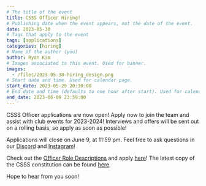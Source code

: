 ```yaml
---
# The title of the event
title: CSSS Officer Hiring!
# Publishing date when the event appears, not the date of the event.
date: 2023-05-30
# Tags that apply to the event
tags: [applications]
categories: [hiring]
# Name of the author (you)
author: Ryan Kim
# Images associated to this event. Used for banner.
images:
  - /files/2023-05-30-hiring_design.png
# Start date and time. Used for calendar page.
start_date: 2023-05-29 20:30:00
# End date and time (defaults to one hour after start). Used for calendar page.
end_date: 2023-06-09 23:59:00
---
```


CSSS Officer applications are now open!  Apply now to join the team and assist with club events for 2023-2024!  Interviews and offers will be sent out on a rolling basis, so apply as soon as possible!

Applications will close on June 9, at 11:59 pm.  Feel free to ask questions in our [Discord](https://discord.gg/xF3WbYDubF) and [Instagram](https://www.instagram.com/ubc_csss)!

Check out the [Officer Role Descriptions](https://docs.google.com/document/d/1Ja77ZPaYl7k33VETY4WP0FL3TRaWSyyaBNf9OBsJvaQ/edit?usp=share_link) and apply [here](https://docs.google.com/forms/d/e/1FAIpQLScHJ1a8n2AGjKtzcuV0YsRRVG-eq3IhNac5CK0d6T1RfeLKZQ/viewform?usp=share_link)!  The latest copy of the CSSS constitution can be found [here](https://docs.google.com/document/d/1RZIc0L7S1Huvx9Vh7Q0oXF5jDPF1gd0A7pi2ozCVjN4/edit?usp=share_link).

Hope to hear from you soon!
